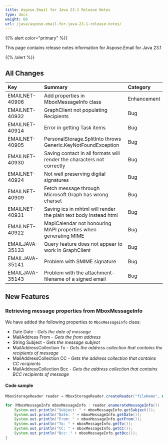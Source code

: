 ```yaml
---
title: Aspose.Email for Java 23.1 Release Notes
type: docs
weight: 60
url: /java/aspose-email-for-java-23-1-release-notes/
---
```


{{% alert color="primary" %}}

This page contains release notes information for Aspose.Email for Java 23.1

{{% /alert %}}

## **All Changes**

|**Key**|**Summary**|**Category**|
| :- | :- | :- |
|EMAILNET-40906|Add properties in MboxMessageInfo class|Enhancement|
|EMAILNET-40932|GraphClient not populating Recipients|Bug|
|EMAILNET-40914|Error in getting Task items|Bug|
|EMAILNET-40905|PersonalStorage.SplitInto throws Generic.KeyNotFoundException|Bug|
|EMAILNET-40930|Saving contact in all formats will render the characters not correctly|Bug|
|EMAILNET-40924|Not well preserving digital signatures|Bug|
|EMAILNET-40909|Fetch message through Microsoft Graph has wrong charset|Bug|
|EMAILNET-40931|Saving ics in mhtml will render the plain text body instead html|Bug|
|EMAILNET-40922|MapiCalendar not honouring MAPI properties when generating MIME|Bug|
|EMAILJAVA-35133|Query feature does not appear to work in GraphClient|Bug|
|EMAILJAVA-35141|Problem with SMIME signature|Bug|
|EMAILJAVA-35143|Problem with the attachment-filename of a signed email|Bug|

## **New Features**

### **Retrieving message properties from MboxMessageInfo**

We have added the following properties to `MboxMessageInfo` class:

- Date Date - *Gets the date of message*
- MailAddress From - *Gets the from address*
- String Subject - *Gets the message subject*
- MailAddressCollection To - *Gets the address collection that contains the recipients of message*
- MailAddressCollection CC - *Gets the address collection that contains CC recipients*
- MailAddressCollection Bcc - *Gets the address collection that contains BCC recipients of message*

#### **Code sample**

```java
MboxStorageReader reader = MboxStorageReader.createReader("fileName", new MboxLoadOptions());

for (MboxMessageInfo mboxMessageInfo : reader.enumerateMessageInfo()) {
    System.out.println("Subject: " + mboxMessageInfo.getSubject());
    System.out.println("Date: " + mboxMessageInfo.getDate());
    System.out.println("From: " + mboxMessageInfo.getFrom());
    System.out.println("To: " + mboxMessageInfo.getTo());
    System.out.println("CC: " + mboxMessageInfo.getCC());
    System.out.println("Bcc: " + mboxMessageInfo.getBcc());
}
```
